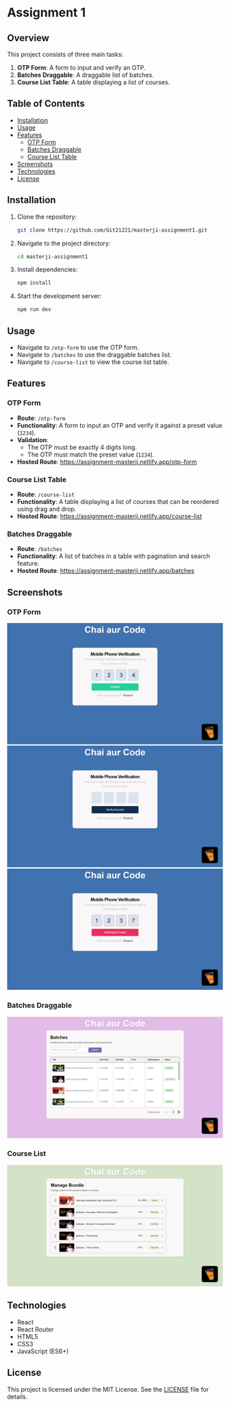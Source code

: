 # Assignment 1

## Overview

This project consists of three main tasks:
1. **OTP Form**: A form to input and verify an OTP.
2. **Batches Draggable**: A draggable list of batches.
3. **Course List Table**: A table displaying a list of courses.

## Table of Contents
- [Installation](#installation)
- [Usage](#usage)
- [Features](#features)
  - [OTP Form](#otp-form)
  - [Batches Draggable](#batches-draggable)
  - [Course List Table](#course-list-table)
- [Screenshots](#screenshots)
- [Technologies](#technologies)
- [License](#license)

## Installation

1. Clone the repository:
    ```sh
    git clone https://github.com/Git21221/masterji-assignment1.git
    ```
2. Navigate to the project directory:
    ```sh
    cd masterji-assignment1
    ```
3. Install dependencies:
    ```sh
    npm install
    ```
4. Start the development server:
    ```sh
    npm run dev
    ```

## Usage

- Navigate to `/otp-form` to use the OTP form.
- Navigate to `/batches` to use the draggable batches list.
- Navigate to `/course-list` to view the course list table.

## Features

### OTP Form

- **Route**: `/otp-form`
- **Functionality**: A form to input an OTP and verify it against a preset value (`1234`).
- **Validation**:
  - The OTP must be exactly 4 digits long.
  - The OTP must match the preset value (`1234`).
- **Hosted Route**: https://assignment-masterji.netlify.app/otp-form

### Course List Table

- **Route**: `/course-list`
- **Functionality**: A table displaying a list of courses that can be reordered using drag and drop.
- **Hosted Route**: https://assignment-masterji.netlify.app/course-list

### Batches Draggable

- **Route**: `/batches`
- **Functionality**: A list of batches in a table with pagination and search feature.
- **Hosted Route**: https://assignment-masterji.netlify.app/batches

## Screenshots

### OTP Form
![OTP Form](public/image.png)
![OTP Form Validation](public/image2.png)
![OTP Form Success](public/image3.png)

### Batches Draggable
![Batches](public/image6.png)

### Course List
![Course List](public/image4.png)

## Technologies

- React
- React Router
- HTML5
- CSS3
- JavaScript (ES6+)

## License

This project is licensed under the MIT License. See the [LICENSE](LICENSE) file for details.
